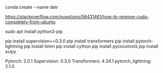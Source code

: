 conda create --name detr

https://stackoverflow.com/questions/56431461/how-to-remove-cuda-completely-from-ubuntu

sudo apt install python3-pip

pip install supervision==0.3.0
pip install transformers
pip install pytorch-lightning
pip install timm
pip install cython
pip install pycocotools
pip install scipy

Pytorch: 2.0.1
Supervision: 0.3.0 
Transformers:  4.34.1
pytorch_lightning: 2.1.0
